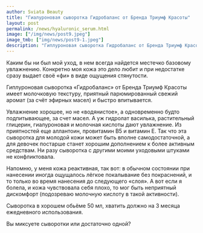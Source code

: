 ```yaml
---
author: Sviata Beauty
title: "Гиалуроновая сыворотка Гидробаланс от Бренда Триумф Красоты"
layout: post
permalink: /news/hyaluronic_serum.html
image: ["/img/news/post9.jpeg"]
image_tmb: ["img/news/post9-1.jpeg"]
description: "Гиплуроновая сыворотка Гидробаланс от Бренда Триумф Красоты имеет молочковую текстуру, приятный парюмированный свежий аромат (за счёт эфирных масел) и быстро впитывается."
---
```

Каким бы ни был мой уход, в нем всегда найдется местечко базовому увлажнению. Конкретно моя кожа это дело любит и при недостатке сразу выдает своё «фи» в виде ощущения стянутости.

Гиплуроновая сыворотка «Гидробаланс» от Бренда Триумф Красоты имеет молочковую текстуру, приятный парюмированный свежий аромат (за счёт эфирных масел) и быстро впитывается.

Увлажнение хорошее, но не «водянистое», а одновременно будто подпитывающее, за счет масел. А уж гидролат василька, растительный глицерин, гиалуроновая и молочная кислоты дают увлажнение. Из приятностей еще аллантоин, провитамин В5 и витамин Е. Так что эта сыворотка для молодой кожи может быть вполне самодостаточной, а для девочек постарше станет хорошим дополнением к более активным средствам. Ни разу сыворотка с другими моими уходовыми штуками не конфликтовала.

Напомню, у меня кожа реактивная, так вот: в обычном состоянии при нанесении иногда ощущалось лёгкое покалывание без покраснений, и то только во время нанесения до следующего «слоя». А вот если я болела, и кожа чувствовала себя плохо, то мог быть неприятный дискомфорт (подозреваю молочную кислоту в такой активности).

Сыворотка в хорошем обьёме 50 мл, хватить должно на 3 месяца ежедневного использования.

Вы миксуете сыворотки или достаточно одной?